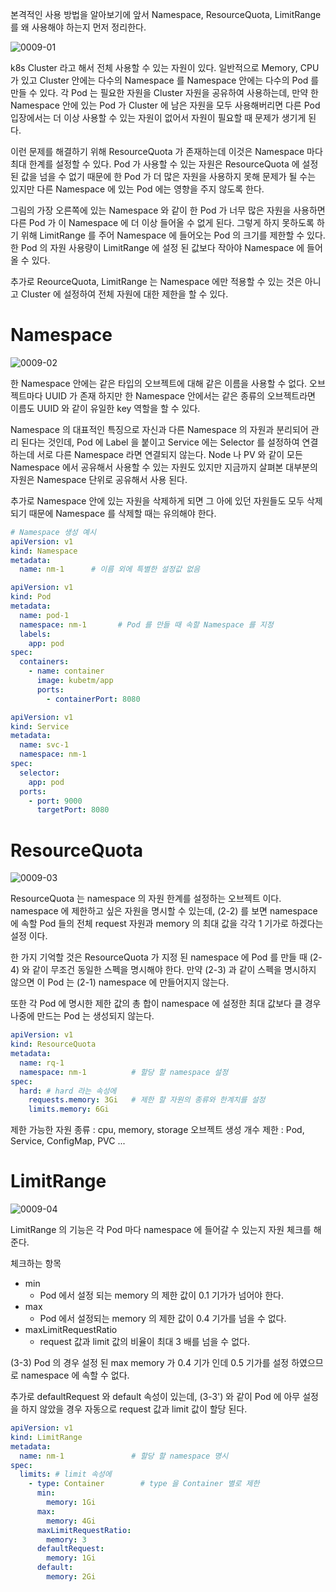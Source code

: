 본격적인 사용 방법을 알아보기에 앞서 Namespace, ResourceQuota, LimitRange 를 왜 사용해야 하는지 먼저 정리한다.

![0009-01](/tech-blog/resources/images/kubernetes/0009-01.png)

k8s Cluster 라고 해서 전체 사용할 수 있는 자원이 있다. 일반적으로 Memory, CPU 가 있고 Cluster 안에는 다수의 Namespace 를 Namespace 안에는 다수의 Pod 를 만들 수
있다. 각 Pod 는 필요한 자원을 Cluster 자원을 공유하여 사용하는데, 만약 한 Namespace 안에 있는 Pod 가 Cluster 에 남은 자원을 모두 사용해버리면 다른 Pod 입장에서는 더 이상 사용할
수 있는 자원이 없어서 자원이 필요할 때 문제가 생기게 된다.

이런 문제를 해결하기 위해 ResourceQuota 가 존재하는데 이것은 Namespace 마다 최대 한계를 설정할 수 있다. Pod 가 사용할 수 있는 자원은 ResourceQuota 에 설정된 값을 넘을 수 없기
때문에 한 Pod 가 더 많은 자원을 사용하지 못해 문제가 될 수는 있지만 다른 Namespace 에 있는 Pod 에는 영향을 주지 않도록 한다.

그림의 가장 오른쪽에 있는 Namespace 와 같이 한 Pod 가 너무 많은 자원을 사용하면 다른 Pod 가 이 Namespace 에 더 이상 들어올 수 없게 된다. 그렇게 하지 못하도록 하기 위해
LimitRange 를 주어 Namespace 에 들어오는 Pod 의 크기를 제한할 수 있다. 한 Pod 의 자원 사용량이 LimitRange 에 설정 된 값보다 작아야 Namespace 에 들어올 수 있다.

추가로 ReourceQuota, LimitRange 는 Namespace 에만 적용할 수 있는 것은 아니고 Cluster 에 설정하여 전체 자원에 대한 제한을 할 수 있다.

# Namespace

![0009-02](/tech-blog/resources/images/kubernetes/0009-02.png)

한 Namespace 안에는 같은 타입의 오브젝트에 대해 같은 이름을 사용할 수 없다. 오브젝트마다 UUID 가 존재 하지만 한 Namespace 안에서는 같은 종류의 오브젝트라면 이름도 UUID 와 같이 유일한
key 역할을 할 수 있다.

Namespace 의 대표적인 특징으로 자신과 다른 Namespace 의 자원과 분리되어 관리 된다는 것인데, Pod 에 Label 을 붙이고 Service 에는 Selector 를 설정하여 연결하는데 서로 다른
Namespace 라면 연결되지 않는다. Node 나 PV 와 같이 모든 Namespace 에서 공유해서 사용할 수 있는 자원도 있지만 지금까지 살펴본 대부분의 자원은 Namespace 단위로 공유해서 사용 된다.

추가로 Namespace 안에 있는 자원을 삭제하게 되면 그 아에 있던 자원들도 모두 삭제되기 때문에 Namespace 를 삭제할 때는 유의해야 한다.

```yml
# Namespace 생성 예시
apiVersion: v1
kind: Namespace
metadata:
  name: nm-1      # 이름 외에 특별한 설정값 없음
```

```yml
apiVersion: v1
kind: Pod
metadata:
  name: pod-1
  namespace: nm-1       # Pod 를 만들 때 속할 Namespace 를 지정
  labels:
    app: pod
spec:
  containers:
    - name: container
      image: kubetm/app
      ports:
        - containerPort: 8080
```

```yml
apiVersion: v1
kind: Service
metadata:
  name: svc-1
  namespace: nm-1
spec:
  selector:
    app: pod
  ports:
    - port: 9000
      targetPort: 8080
```

# ResourceQuota

![0009-03](/tech-blog/resources/images/kubernetes/0009-03.png)

ResourceQuota 는 namespace 의 자원 한계를 설정하는 오브젝트 이다. namespace 에 제한하고 싶은 자원을 명시할 수 있는데, (2-2) 를 보면 namespace 에 속할 Pod 들의 전체
request 자원과 memory 의 최대 값을 각각 1 기가로 하겠다는 설정 이다.

한 가지 기억할 것은 ResourceQuota 가 지정 된 namespace 에 Pod 를 만들 때 (2-4) 와 같이 무조건 동일한 스펙을 명시해야 한다. 만약 (2-3) 과 같이 스펙을 명시하지 않으면 이 Pod
는 (2-1) namespace 에 만들어지지 않는다.

또한 각 Pod 에 명시한 제한 값의 총 합이 namespace 에 설정한 최대 값보다 클 경우 나중에 만드는 Pod 는 생성되지 않는다.

```yml
apiVersion: v1
kind: ResourceQuota
metadata:
  name: rq-1
  namespace: nm-1          # 할당 할 namespace 설정
spec:
  hard: # hard 라는 속성에
    requests.memory: 3Gi   # 제한 할 자원의 종류와 한계치를 설정
    limits.memory: 6Gi
```

제한 가능한 자원 종류 : cpu, memory, storage
오브젝트 생성 개수 제한 : Pod, Service, ConfigMap, PVC ...

# LimitRange

![0009-04](/tech-blog/resources/images/kubernetes/0009-04.png)

LimitRange 의 기능은 각 Pod 마다 namespace 에 들어갈 수 있는지 자원 체크를 해준다.

체크하는 항목

- min
  - Pod 에서 설정 되는 memory 의 제한 값이 0.1 기가가 넘어야 한다.
- max
  - Pod 에서 설정되는 memory 의 제한 값이 0.4 기가를 넘을 수 없다.
- maxLimitRequestRatio
  - request 값과 limit 값의 비율이 최대 3 배를 넘을 수 없다.

(3-3) Pod 의 경우 설정 된 max memory 가 0.4 기가 인데 0.5 기가를 설정 하였으므로 namespace 에 속할 수 없다.

추가로 defaultRequest 와 default 속성이 있는데, (3-3') 와 같이 Pod 에 아무 설정을 하지 않았을 경우 자동으로 request 값과 limit 값이 할당 된다.

```yml
apiVersion: v1
kind: LimitRange
metadata:
  name: nm-1               # 할당 할 namespace 명시
spec:
  limits: # limit 속성에
    - type: Container        # type 을 Container 별로 제한
      min:
        memory: 1Gi
      max:
        memory: 4Gi
      maxLimitRequestRatio:
        memory: 3
      defaultRequest:
        memory: 1Gi
      default:
        memory: 2Gi
```
